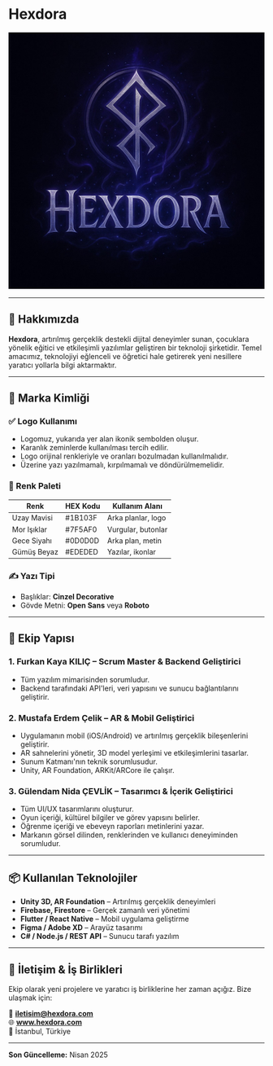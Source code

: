 
# Hexdora 

![Hexdora Logo](Hexdora.jpg)

---

## 📌 Hakkımızda

**Hexdora**, artırılmış gerçeklik destekli dijital deneyimler sunan, çocuklara yönelik eğitici ve etkileşimli yazılımlar geliştiren bir teknoloji şirketidir. Temel amacımız, teknolojiyi eğlenceli ve öğretici hale getirerek yeni nesillere yaratıcı yollarla bilgi aktarmaktır.

---

## 🎨 Marka Kimliği

### ✅ Logo Kullanımı
- Logomuz, yukarıda yer alan ikonik sembolden oluşur.
- Karanlık zeminlerde kullanılması tercih edilir.
- Logo orijinal renkleriyle ve oranları bozulmadan kullanılmalıdır.
- Üzerine yazı yazılmamalı, kırpılmamalı ve döndürülmemelidir.

### 🌈 Renk Paleti

| Renk          | HEX Kodu   | Kullanım Alanı        |
|---------------|------------|------------------------|
| Uzay Mavisi   | #1B103F    | Arka planlar, logo     |
| Mor Işıklar   | #7F5AF0    | Vurgular, butonlar     |
| Gece Siyahı   | #0D0D0D    | Arka plan, metin       |
| Gümüş Beyaz   | #EDEDED    | Yazılar, ikonlar       |

### ✍️ Yazı Tipi
- Başlıklar: **Cinzel Decorative**
- Gövde Metni: **Open Sans** veya **Roboto**

---

## 👥 Ekip Yapısı

### 1. **Furkan Kaya KILIÇ** – Scrum Master & Backend Geliştirici
- Tüm yazılım mimarisinden sorumludur.
- Backend tarafındaki API'leri, veri yapısını ve sunucu bağlantılarını geliştirir.

### 2. **Mustafa Erdem Çelik** – AR & Mobil Geliştirici
- Uygulamanın mobil (iOS/Android) ve artırılmış gerçeklik bileşenlerini geliştirir.
- AR sahnelerini yönetir, 3D model yerleşimi ve etkileşimlerini tasarlar.
- Sunum Katmanı'nın teknik sorumlusudur.
- Unity, AR Foundation, ARKit/ARCore ile çalışır.

### 3. **Gülendam Nida ÇEVLİK** – Tasarımcı & İçerik Geliştirici
- Tüm UI/UX tasarımlarını oluşturur.
- Oyun içeriği, kültürel bilgiler ve görev yapısını belirler.
- Öğrenme içeriği ve ebeveyn raporları metinlerini yazar.
- Markanın görsel dilinden, renklerinden ve kullanıcı deneyiminden sorumludur.

---

## 📦 Kullanılan Teknolojiler

- **Unity 3D, AR Foundation** – Artırılmış gerçeklik deneyimleri
- **Firebase, Firestore** – Gerçek zamanlı veri yönetimi
- **Flutter / React Native** – Mobil uygulama geliştirme
- **Figma / Adobe XD** – Arayüz tasarımı
- **C# / Node.js / REST API** – Sunucu tarafı yazılım


---

## 📣 İletişim & İş Birlikleri

Ekip olarak yeni projelere ve yaratıcı iş birliklerine her zaman açığız. Bize ulaşmak için:

📧 **iletisim@hexdora.com**  
🌐 **www.hexdora.com**  
📍 İstanbul, Türkiye

---

**Son Güncelleme:** Nisan 2025

